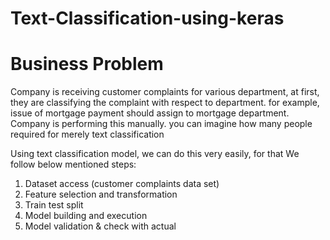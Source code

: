 # Text-Classification-using-keras

# Business Problem

Company is receiving customer complaints for various department, at first, they are classifying the complaint with respect to department. for example, issue of mortgage payment should assign to mortgage department. Company is performing this manually. you can imagine how many people required for merely text classification

Using text classification model, we can do this very easily, for that We follow below mentioned steps:

1. Dataset access (customer complaints data set)
2. Feature selection and transformation
3. Train test split
4. Model building and execution
5. Model validation & check with actual


